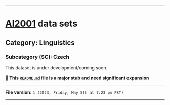 
***

# [AI2001](https://github.com/seanpm2001/AI2001/) data sets

## Category: Linguistics

### Subcategory (SC): Czech

This dataset is under development/coming soon.

**🌱️ This [`README.md`](/README.md) file is a major stub and need significant expansion**

***

**File version:** `1 (2023, Friday, May 5th at 7:23 pm PST)`

***

